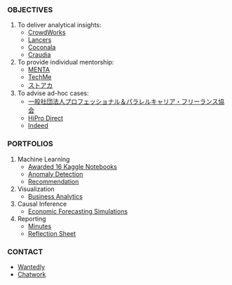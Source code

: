 ### OBJECTIVES
1. To deliver analytical insights:
    * [CrowdWorks](https://crowdworks.jp/public/employees/5696943)
    * [Lancers](https://www.lancers.jp/profile/SatoruShibata)
    * [Coconala](https://coconala.com/users/4442709)
    * [Craudia](https://app.craudia.com/user_detail/H9xieF)
1. To provide individual mentorship:
    * [MENTA](https://menta.work/user/114932)
    * [TechMe](https://techme.jp/expert/43ce202e-8b83-4b54-b8e1-c8103cf993f5)
    * [ストアカ](https://www.street-academy.com/steachers/825437)
1. To advise ad-hoc cases:
    * [一般社団法人プロフェッショナル＆パラレルキャリア・フリーランス協会](https://www.freelance-jp.org/talents/27761)
    * [HiPro Direct](https://talent.direct.hipro-job.jp/talent/profile/c05e2402-ee60-40d7-8cd8-815a23d759e1)
    * [Indeed](https://profile.indeed.com/p/cxunvwb)

### PORTFOLIOS
1. Machine Learning
    * [Awarded 16 Kaggle Notebooks](https://github.com/Satoru-Shibata-JPN/Kaggle/blob/main/README.md)
    * [Anomaly Detection](https://github.com/Satoru-Shibata-JPN/AnomalyDetection/blob/main/README.md)
    * [Recommendation](https://github.com/Satoru-Shibata-JPN/Recommendation/blob/main/README.md)
1. Visualization
    * [Business Analytics](https://github.com/Satoru-Shibata-JPN/BusinessAnalytics/blob/main/README.md)
1. Causal Inference
    * [Economic Forecasting Simulations](https://github.com/Satoru-Shibata-JPN/EconomicForecastingSimulations/blob/main/README.md)
1. Reporting
    * [Minutes](https://github.com/Satoru-Shibata-JPN/Minutes/blob/main/README.md)
    * [Reflection Sheet](https://github.com/Satoru-Shibata-JPN/Reflections/blob/main/README.md)

### CONTACT
* [Wantedly](https://www.wantedly.com/id/satorushibata_jpn)
* [Chatwork](https://www.chatwork.com/2fcjjy0g7uzos)

